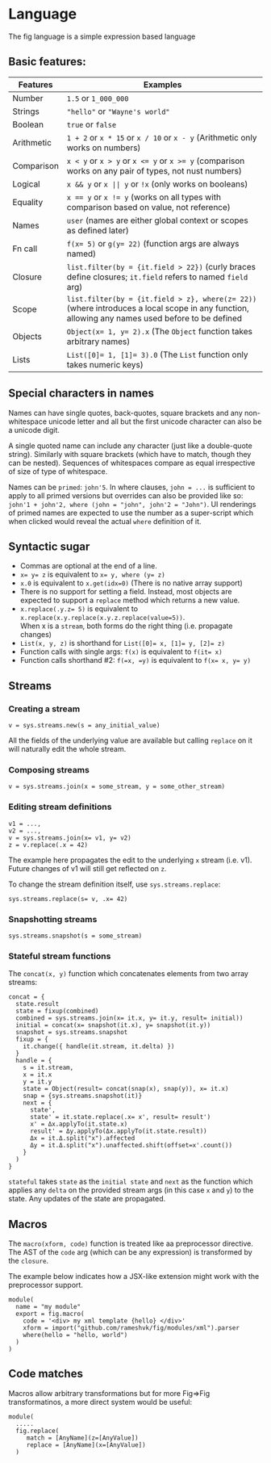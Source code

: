 # Language

The fig language is a simple expression based language

## Basic features:

| Features   | Examples |
| ---------- | ------------- |
| Number     | `1.5` or `1_000_000`  |
| Strings    | `"hello"` or `"Wayne's world"` |
| Boolean    | `true` or `false` |
| Arithmetic | `1 + 2` or `x * 15` or `x / 10` or `x - y` (Arithmetic only works on numbers) |
| Comparison | `x < y` or `x > y` or `x <= y` or `x >= y` (comparison works on any pair of types, not nust numbers) |
| Logical    | `x && y` or `x \|\| y` or `!x` (only works on booleans)|
| Equality   | `x == y` or `x != y` (works on all types with comparison based on value, not reference)|
| Names      | `user` (names are either global context or scopes as defined later) |
| Fn call    | `f(x= 5)` or `g(y= 22)` (function args are always named) |
| Closure    | `list.filter(by = {it.field > 22})` (curly braces define closures; `it.field` refers to named `field` arg) |
| Scope      | `list.filter(by = {it.field > z}, where(z= 22))` (where introduces a local scope in any function, allowing any names used before to be defined |
| Objects    | `Object(x= 1, y= 2).x` (The `Object` function takes arbitrary names) |
| Lists      | `List([0]= 1, [1]= 3).0` (The `List` function only takes numeric keys) |

## Special characters in names

Names can have single quotes, back-quotes, square brackets and any non-whitespace unicode letter and all but the first unicode character can also be a unicode digit.

A single quoted name can include any character (just like a double-quote string).  Similarly with square brackets (which have to match, though they can be nested).  Sequences of whitespaces compare as equal irrespective of size of type of whitespace.

Names can be `primed`:  `john'5`.  In where clauses, `john = ...` is sufficient to apply to all primed versions but overrides can also be provided like so: `john'1 + john'2, where (john = "john", john'2 = "John")`.  UI renderings of primed names are expected to use the number as a super-script which when clicked would reveal the actual `where` definition of it.

## Syntactic sugar

* Commas are optional at the end of a line.
* `x= y= z` is equivalent to `x= y, where (y= z)`
* `x.0` is equivalent to `x.get(idx=0)` (There is no native array support)
* There is no support for setting a field. Instead, most objects 
  are expected to support a `replace` method which returns a new value.
* `x.replace(.y.z= 5)` is equivalent to `x.replace(x.y.replace(x.y.z.replace(value=5))`.  
  When x is a `stream`, both forms do the right thing (i.e. propagate changes)
* `List(x, y, z)` is shorthand for `List([0]= x, [1]= y, [2]= z)`
* Function calls with single args: `f(x)` is equivalent to `f(it= x)`
* Function calls shorthand #2: `f(=x, =y)` is equivalent to `f(x= x, y= y)` 


## Streams

### Creating a stream

```
v = sys.streams.new(s = any_initial_value)
```

All the fields of the underlying value are available but calling `replace` on it will naturally edit the whole stream.

### Composing streams

```
v = sys.streams.join(x = some_stream, y = some_other_stream)
```

### Editing stream definitions

```
v1 = ...,
v2 = ...,
v = sys.streams.join(x= v1, y= v2)
z = v.replace(.x = 42)
```

The example here propagates the edit to the underlying `x` stream
(i.e. v1).  Future changes of v1 will still get reflected on `z`.

To change the stream definition itself, use `sys.streams.replace`:

```
sys.streams.replace(s= v, .x= 42)
```

### Snapshotting streams

```
sys.streams.snapshot(s = some_stream)
```

### Stateful stream functions

The `concat(x, y)` function which concatenates elements from two array streams:

```
concat = {
  state.result
  state = fixup(combined)
  combined = sys.streams.join(x= it.x, y= it.y, result= initial))
  initial = concat(x= snapshot(it.x), y= snapshot(it.y))
  snapshot = sys.streams.snapshot
  fixup = { 
    it.change({ handle(it.stream, it.delta) }) 
  }
  handle = {
    s = it.stream,
    x = it.x
    y = it.y
    state = Object(result= concat(snap(x), snap(y)), x= it.x)
    snap = {sys.streams.snapshot(it)}
    next = {
      state',
      state' = it.state.replace(.x= x', result= result')
      x' = Δx.applyTo(it.state.x)
      result' = Δy.applyTo(Δx.applyTo(it.state.result))
      Δx = it.Δ.split("x").affected
      Δy = it.Δ.split("x").unaffected.shift(offset=x'.count())
    }
  )
}
```

`stateful` takes `state` as the `initial state` and `next` as the function which applies
any `delta` on the provided stream args (in this case `x` and `y`) to the state.  Any 
updates of the state are propagated.

## Macros

The `macro(xform, code)` function is treated like aa preprocessor directive.
The AST of the `code` arg (which can be any expression) is transformed by the `closure`. 

The example below indicates how a JSX-like extension might work with the preprocessor support.

```
module(
  name = "my module"
  export = fig.macro(
    code = '<div> my xml template {hello} </div>'
    xform = import("github.com/rameshvk/fig/modules/xml").parser
    where(hello = "hello, world")
  )
)
```

## Code matches

Macros allow arbitrary transformations but for more Fig=>Fig transformatinos, a more direct system would be useful:

```
module(
  .....
  fig.replace(
     match = [AnyName](z=[AnyValue])
     replace = [AnyName](x=[AnyValue])
  ) 
```
